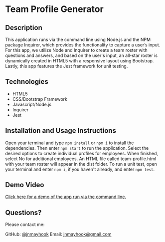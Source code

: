 # Team Profile Generator

## Description

This application runs via the command line using Node.js and the NPM package Inquirer, which provides the functionality to capture a user’s input.  For this app, we utilize Node and Inquirer to create a team roster with questions and answers, and based on the user's input, an all-star roster is dynamically created in HTML5 with a responsive layout using Bootstrap.  Lastly, this app features the Jest framework for unit testing.     



## Technologies
- HTML5
- CSS/Bootstrap Framework
- Javascript/Node.js
- Inquirer
- Jest



## Installation and Usage Instructions
Open your terminal and type `npm install` or `npm i` to install the dependencies.  Then enter `npm start` to run the application.  Select the desired options to create individual profiles for employees.  When finished, select No for additional employees.  An HTML file called team-profile.html with your team roster will appear in the dist folder.  To run a unit test, open your terminal and enter `npm i`, if you haven't already, and enter `npm test`. 



## Demo Video
[Click here for a demo of the app run via the command line.](https://drive.google.com/file/d/1nRwOrRfqVZJgtoASRy4Oqe_q2j9KU4Ei/view)



## Questions? 
Please contact me: 

GitHub: [@jnmayhook](https://github.com/jnmayhook)
Email: [jnmayhook@gmail.com](mailto:jnmayhook@gmail.com)

